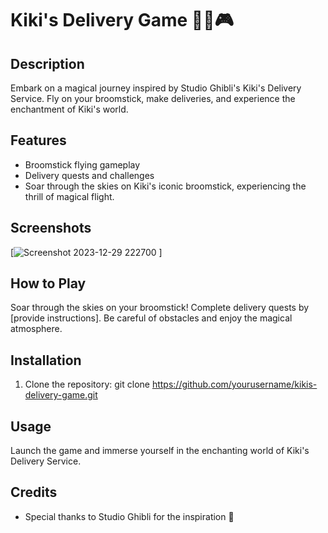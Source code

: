 # Kiki's Delivery Game 🧙‍♀️🎮

## Description
Embark on a magical journey inspired by Studio Ghibli's Kiki's Delivery Service. Fly on your broomstick, make deliveries, and experience the enchantment of Kiki's world.

## Features
- Broomstick flying gameplay
- Delivery quests and challenges
- Soar through the skies on Kiki's iconic broomstick, experiencing the thrill of magical flight.
  

## Screenshots
[![Screenshot 2023-12-29 222700](https://github.com/SHITALILAPATE/Flappy-Bird-Game/assets/130491601/88547ce1-ed01-4b3d-b0c0-4ffe6a33c4cd)
]

## How to Play
Soar through the skies on your broomstick! Complete delivery quests by [provide instructions]. Be careful of obstacles and enjoy the magical atmosphere.

## Installation
1. Clone the repository: git clone https://github.com/yourusername/kikis-delivery-game.git


## Usage
Launch the game and immerse yourself in the enchanting world of Kiki's Delivery Service.


## Credits
- Special thanks to Studio Ghibli for the inspiration 🌟


